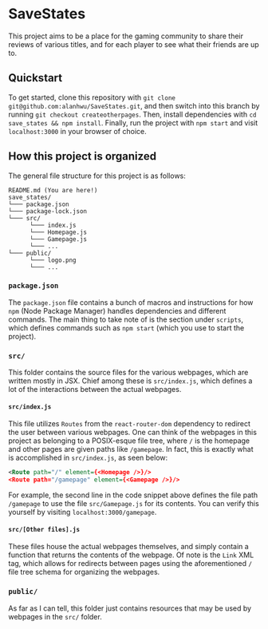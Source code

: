 # SaveStates
This project aims to be a place for the gaming community to share their reviews
of various titles, and for each player to see what their friends are up to.

## Quickstart
To get started, clone this repository with `git clone
git@github.com:alanhwu/SaveStates.git`, and then switch into this branch by
running `git checkout createotherpages`. Then, install dependencies with `cd
save_states && npm install`. Finally, run the project with `npm start` and visit
`localhost:3000` in your browser of choice.

## How this project is organized
The general file structure for this project is as follows:
```
README.md (You are here!)
save_states/
└─── package.json
└─── package-lock.json
└─── src/
      └─── index.js
      └─── Homepage.js
      └─── Gamepage.js
      └─── ...
└─── public/
      └─── logo.png
      └─── ...
```

### `package.json`
The `package.json` file contains a bunch of macros and instructions for how
`npm` (Node Package Manager) handles dependencies and different commands. The
main thing to take note of is the section under `scripts`, which defines
commands such as `npm start` (which you use to start the project).

### `src/`
This folder contains the source files for the various webpages, which are
written mostly in JSX. Chief among these is `src/index.js`, which defines a lot
of the interactions between the actual webpages.

#### `src/index.js`
This file utilizes `Routes` from the `react-router-dom` dependency to redirect
the user between various webpages. One can think of the webpages in this project
as belonging to a POSIX-esque file tree, where `/` is the homepage and other
pages are given paths like `/gamepage`. In fact, this is exactly what is
accomplished in `src/index.js`, as seen below:
```xml
<Route path="/" element={<Homepage />}/>
<Route path="/gamepage" element={<Gamepage />}/>
```
For example, the second line in the code snippet above defines the file path
`/gamepage` to use the file `src/Gamepage.js` for its contents. You can verify
this yourself by visiting `localhost:3000/gamepage`.

#### `src/[Other files].js`
These files house the actual webpages themselves, and simply contain a function
that returns the contents of the webpage. Of note is the `Link` XML tag, which
allows for redirects between pages using the aforementioned `/` file tree schema
for organizing the webpages.

### `public/`
As far as I can tell, this folder just contains resources that may be used by
webpages in the `src/` folder.
